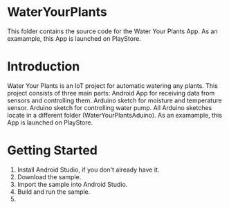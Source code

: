 # WaterYourPlants
This folder contains the source code for the Water Your Plants App.
As an examample, this App is launched on PlayStore. 

# Introduction
Water Your Plants is an IoT project for automatic watering any plants. 
This project consists of three main parts: 
Android App for receiving data from sensors and controlling them. 
Arduino sketch for moisture and temperature sensor. 
Arduino sketch for controlling water pump. All Arduino sketches locate in a different folder (WaterYourPlantsAduino). 
 As an examample, this App is launched on PlayStore. 
 
 # Getting Started
 1. Install Android Studio, if you don't already have it.
 2. Download the sample.
 3. Import the sample into Android Studio.
 4. Build and run the sample.
 5. 
